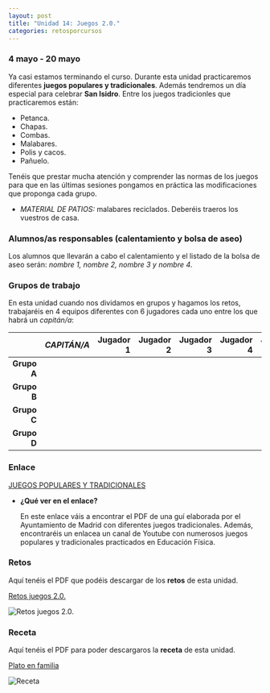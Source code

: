 ```yaml
---
layout: post
title: "Unidad 14: Juegos 2.0."
categories: retosporcursos
---
```


### **4 mayo - 20 mayo**

Ya casi estamos terminando el curso. Durante esta unidad practicaremos diferentes **juegos populares y tradicionales**. Además tendremos un día especial para celebrar **San Isidro**. Entre los juegos tradicionles que practicaremos están:
* Petanca.
* Chapas.
* Combas.
* Malabares.
* Polis y cacos.
* Pañuelo.

Tenéis que prestar mucha atención y comprender las normas de los juegos para que en las últimas sesiones pongamos en práctica las modificaciones que proponga cada grupo.

* *MATERIAL DE PATIOS:* malabares reciclados. Deberéis traeros los vuestros de casa.

### **Alumnos/as responsables (calentamiento y bolsa de aseo)**

Los alumnos que llevarán a cabo el calentamiento y el listado de la bolsa de aseo serán: *nombre 1, nombre 2, nombre 3 y nombre 4*.

### **Grupos de trabajo**

En esta unidad cuando nos dividamos en grupos y hagamos los retos, trabajaréis en 4 equipos diferentes con 6 jugadores cada uno entre los que habrá un *capitán/a*:

|      |*CAPITÁN/A*|Jugador 1|Jugador 2|Jugador 3|Jugador 4|Jugador 5|
|-----:|-----:|-----:|-----:|-----:|----:|----:|
|**Grupo A**|      |      |      |      |     |
|**Grupo B**|      |      |      |      |     |
|**Grupo C**|      |      |      |      |     |
|**Grupo D**|      |      |      |      |     |

### **Enlace** 

[JUEGOS POPULARES Y TRADICIONALES](https://danieledufis.github.io/juegospopularesytradicionales/juegospopularesytradicionales)

* **¿Qué ver en el enlace?**

  En este enlace váis a encontrar el PDF de una guí elaborada por el Ayuntamiento de Madrid con diferentes juegos tradicionales. Además, encontraréis un enlacea un       canal de Youtube con numerosos juegos populares y tradicionales practicados en Educación Física.

### **Retos** 

Aquí tenéis el PDF que podéis descargar de los **retos** de esta unidad.

[Retos juegos 2.0.](https://danieledufis.github.io/pdfs/Juegos2.0.-retos-4.pdf)

![Retos juegos 2.0.](https://danieledufis.github.io/images_text/Juegos2.0.-retos-4_page-0001.jpg)

### **Receta** 

Aquí tenéis el PDF para poder descargaros la **receta** de esta unidad.

[Plato en familia](https://danieledufis.github.io/images_text/RECETA-Familia_page-0001.jpg)

![Receta](https://danieledufis.github.io/images_text/RECETA-Familia_page-0001.jpg)

[Juegos 2.0.]:../../pdfs/Juegos2.0.-retos-4.pdf
[Plato en familia]:../../pdfs/danieledufis.github.io/pdfs/RECETA%20EN%20FAMILIA.pdf
